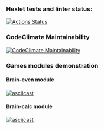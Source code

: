 ### Hexlet tests and linter status:
[![Actions Status](https://github.com/itroxa/python-project-49/workflows/hexlet-check/badge.svg)](https://github.com/itroxa/python-project-49/actions)
### CodeClimate Maintainability
[![CodeClimate Maintainability](https://api.codeclimate.com/v1/badges/6cc531d28c4f258d66dd/maintainability)](https://codeclimate.com/github/itroxa/python-project-49/maintainability)
### Games modules demonstration
#### Brain-even module
[![asciicast](https://asciinema.org/a/dmKIbAZa6dxd7Yy7hMQkN3fuY.svg)](https://asciinema.org/a/dmKIbAZa6dxd7Yy7hMQkN3fuY)
#### Brain-calc module
[![asciicast](https://asciinema.org/a/iqZIMVeGwWiqLIWsC5PVQFUmr.svg)](https://asciinema.org/a/iqZIMVeGwWiqLIWsC5PVQFUmr)
